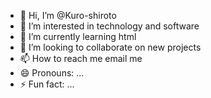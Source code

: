 - 👋 Hi, I’m @Kuro-shiroto
- 👀 I’m interested in technology and software 
- 🌱 I’m currently learning html
- 💞️ I’m looking to collaborate on new projects
- 📫 How to reach me email me
- 😄 Pronouns: ...
- ⚡ Fun fact: ...

<!---
Kuro-shiroto/Kuro-shiroto is a ✨ special ✨ repository because its `README.md` (this file) appears on your GitHub profile.
You can click the Preview link to take a look at your changes.
--->
